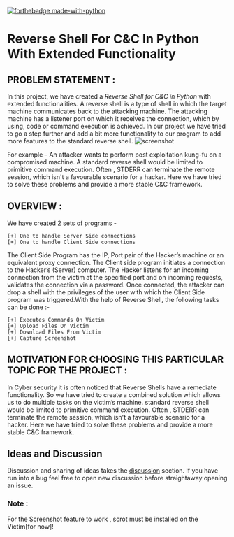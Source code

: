 [![forthebadge made-with-python](http://ForTheBadge.com/images/badges/made-with-python.svg)](https://www.python.org/)

# Reverse Shell For C&C In Python With Extended Functionality


## PROBLEM STATEMENT :
In this project, we have created a *Reverse Shell for C&C in Python* with extended functionalities. A reverse shell is a type of shell in which the target machine communicates back to the attacking machine. The attacking machine has a listener port on which it receives the connection, which by using, code or command execution is achieved. In our project we have tried to go a step further and add a bit more functionality to our program to add more features to the standard reverse shell.
![screenshot](Images/img.jpeg)
 
For example –  An attacker wants to perform post exploitation kung-fu on a compromised machine. A standard reverse shell would be limited to primitive command execution. Often , STDERR can terminate the remote session, which isn't a favourable scenario for a hacker. Here we have tried to solve these problems and provide a more stable C&C framework.

## OVERVIEW :
We have created 2 sets of programs -

```
[+] One to handle Server Side connections
[+] One to handle Client Side connections
```

The Client Side Program has the IP, Port pair of the Hacker’s machine or an equivalent proxy connection. The Client side program initiates a connection to the Hacker’s (Server) computer. The Hacker listens for an incoming connection from the victim at the specified port and on incoming requests, validates the connection via a password. Once connected, the attacker can drop a shell with the privileges of the user with which the Client Side program was triggered.With the help of Reverse Shell, the following tasks can be done :-

```
[+] Executes Commands On Victim
[+] Upload Files On Victim
[+] Download Files From Victim
[+] Capture Screenshot
```
## MOTIVATION FOR CHOOSING THIS PARTICULAR TOPIC FOR THE PROJECT :

In Cyber security it is often noticed that Reverse Shells have a remediate functionality. So we have tried to create a combined solution which allows us to do multiple tasks on the victim’s machine.  standard reverse shell would be limited to primitive command execution. Often , STDERR can terminate the remote session, which isn't a favourable scenario for a hacker. Here we have tried to solve these problems and provide a more stable C&C framework.

## Ideas and Discussion

Discussion and sharing of ideas takes the [discussion](https://github.com/whokilleddb/Reverse-Shell/discussions) section. If you have run into a bug feel free to open new discussion before straightaway opening an issue.
### Note :
For the Screenshot feature to work , scrot must be installed on the Victim[for now]!

